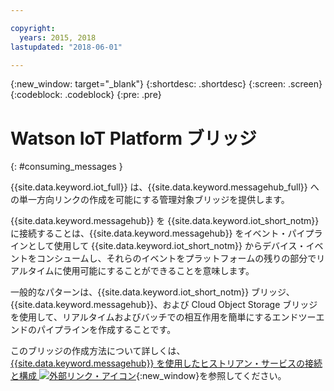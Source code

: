 ```yaml
---

copyright:
  years: 2015, 2018
lastupdated: "2018-06-01"

---
```


{:new_window: target="_blank"}
{:shortdesc: .shortdesc}
{:screen: .screen}
{:codeblock: .codeblock}
{:pre: .pre}


# Watson IoT Platform ブリッジ
{: #consuming_messages }


{{site.data.keyword.iot_full}} は、{{site.data.keyword.messagehub_full}} への単一方向リンクの作成を可能にする管理対象ブリッジを提供します。

{{site.data.keyword.messagehub}} を {{site.data.keyword.iot_short_notm}} に接続することは、{{site.data.keyword.messagehub}} をイベント・パイプラインとして使用して {{site.data.keyword.iot_short_notm}} からデバイス・イベントをコンシュームし、それらのイベントをプラットフォームの残りの部分でリアルタイムに使用可能にすることができることを意味します。 

一般的なパターンは、{{site.data.keyword.iot_short_notm}} ブリッジ、{{site.data.keyword.messagehub}}、および Cloud Object Storage ブリッジを使用して、リアルタイムおよびバッチでの相互作用を簡単にするエンドツーエンドのパイプラインを作成することです。

このブリッジの作成方法について詳しくは、[{{site.data.keyword.messagehub}} を使用したヒストリアン・サービスの接続と構成 ![外部リンク・アイコン](../../icons/launch-glyph.svg "外部リンク・アイコン")](/docs/services/IoT/message_hub.html#messagehub_main){:new_window}を参照してください。






